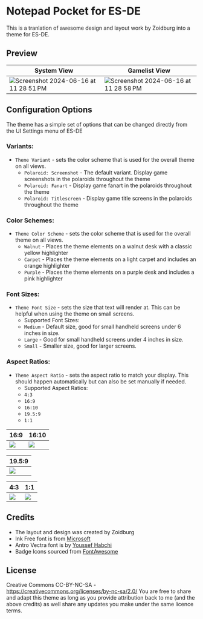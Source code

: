 # Notepad Pocket for ES-DE

This is a tranlation of awesome design and layout work by Zoidburg into a theme for ES-DE.

## Preview

| System View | Gamelist View |
|----|----|
| ![Screenshot 2024-06-16 at 11 28 51 PM](https://github.com/anthonycaccese/notepad-pocket-es-de/assets/1454947/bb8545ed-163b-4093-a467-34f3237eb169) | ![Screenshot 2024-06-16 at 11 28 58 PM](https://github.com/anthonycaccese/notepad-pocket-es-de/assets/1454947/3fb16e20-6b65-46e0-917e-f2d3b97d6f9d) |

## **Configuration Options**

The theme has a simple set of options that can be changed directly from the UI Settings menu of ES-DE 

### **Variants:**

- `Theme Variant` - sets the color scheme that is used for the overall theme on all views.
   - `Polaroid: Screenshot` - The default variant.  Display game screenshots in the polaroids throughout the theme
   - `Polaroid: Fanart` - Display game fanart in the polaroids throughout the theme
   - `Polaroid: Titlescreen` - Display game title screens in the polaroids throughout the theme
 
### **Color Schemes:**

- `Theme Color Scheme` - sets the color scheme that is used for the overall theme on all views.
   - `Walnut` - Places the theme elements on a walnut desk with a classic yellow highlighter 
   - `Carpet` - Places the theme elements on a light carpet and includes an orange highlighter
   - `Purple` - Places the theme elements on a purple desk and includes a pink highlighter
 
### **Font Sizes:**

- `Theme Font Size` - sets the size that text will render at. This can be helpful when using the theme on small screens.
   - Supported Font Sizes:
   - `Medium` - Default size, good for small handheld screens under 6 inches in size.
   - `Large` - Good for small handheld screens under 4 inches in size.
   - `Small` - Smaller size, good for larger screens.
 
### **Aspect Ratios:**

- `Theme Aspect Ratio` - sets the aspect ratio to match your display. This should happen automatically but can also be set manually if needed.
   - Supported Aspect Ratios:
   - `4:3`
   - `16:9`
   - `16:10`
   - `19.5:9`
   - `1:1`
 
| 16:9 | 16:10 |
|----|----|
| <img src="https://github.com/anthonycaccese/notepad-pocket-es-de/assets/1454947/65572533-44c1-44bb-a6ff-0620e848d0fd"> | <img src="https://github.com/anthonycaccese/notepad-pocket-es-de/assets/1454947/7269eb3b-295e-4d63-a452-8dec2e8843c3"> | 

| 19.5:9 |
|----|
| <img src="https://github.com/anthonycaccese/notepad-pocket-es-de/assets/1454947/aae61c31-e753-4ffb-b62a-d522ab66743e"> |

| 4:3 | 1:1 |
|----|----|
<img src="https://github.com/anthonycaccese/notepad-pocket-es-de/assets/1454947/804e5d1d-8d73-4e9c-b558-357ecf05a6c1"> | <img src="https://github.com/anthonycaccese/notepad-pocket-es-de/assets/1454947/356148d8-bb0a-40b3-b3f8-4d3cb6d2eb47"> |

## **Credits**
* The layout and design was created by Zoidburg
* Ink Free font is from [Microsoft](https://learn.microsoft.com/en-us/typography/font-list/ink-free)
* Antro Vectra font is by [Youssef Habchi](https://www.dafont.com/antro-vectra.font)
* Badge Icons sourced from [FontAwesome](https://fontawesome.com/search?o=r&m=free)

## **License**
Creative Commons CC-BY-NC-SA - https://creativecommons.org/licenses/by-nc-sa/2.0/
You are free to share and adapt this theme as long as you provide attribution back to me (and the above credits) as well share any updates you make under the same licence terms.
